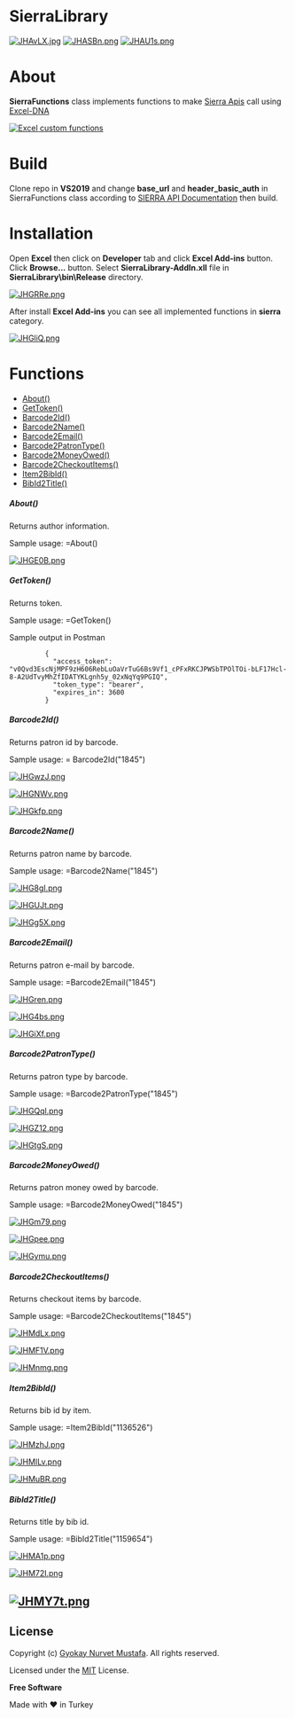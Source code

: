 # SierraLibrary



[![JHAvLX.jpg](https://iili.io/JHAvLX.jpg)](https://dotnet.microsoft.com/download/dotnet-framework/net452)   [![JHASBn.png](https://iili.io/JHASBn.png)](https://products.office.com/en/excel)   [![JHAU1s.png](https://iili.io/JHAU1s.png)](https://www.iii.com/products/sierra-ils/)  




# About
**SierraFunctions** class implements functions to make [Sierra Apis](https://techdocs.iii.com/sierraapi/Content/titlePage.htm#)
call using [Excel-DNA](https://excel-dna.net/)


[![Excel custom functions](https://iili.io/JJRMzB.jpg)](https://youtu.be/HxxHATdl4YQ "Excel custom functions")



# Build
Clone repo in **VS2019** and change **base_url** and **header_basic_auth** in SierraFunctions class according to 
[SIERRA API Documentation](https://techdocs.iii.com/sierraapi/Content/zTutorials/tutAuthenticate.htm) then build.


# Installation
Open **Excel** then click on **Developer** tab and click **Excel Add-ins** button.
Click **Browse...** button. Select **SierraLibrary-AddIn.xll** file in **SierraLibrary\bin\Release** directory.

[![JHGRRe.png](https://iili.io/JHGRRe.png)](https://freeimage.host/i/excel1.JHGRRe)

After install **Excel Add-ins** you can see all implemented functions in **sierra** category.

[![JHGliQ.png](https://iili.io/JHGliQ.png)](https://freeimage.host/i/excel2.JHGliQ)

# Functions
  - [About()](#About)
  - [GetToken()](#GetToken)
  - [Barcode2Id()](#Barcode2Id)
  - [Barcode2Name()](#Barcode2Name)
  - [Barcode2Email()](#Barcode2Email)
  - [Barcode2PatronType()](#Barcode2PatronType)
  - [Barcode2MoneyOwed()](#Barcode2MoneyOwed)
  - [Barcode2CheckoutItems()](#Barcode2CheckoutItems)
  - [Item2BibId()](#Item2BibId)
  - [BibId2Title()](./README.md#BibId2Title)


##### About()
Returns author information.

Sample usage: =About()

[![JHGE0B.png](https://iili.io/JHGE0B.png)](https://freeimage.host/i/about1.JHGE0B)

##### GetToken()
Returns token.

Sample usage: =GetToken()

Sample output in Postman
```
		 {
		   "access_token": "v0Qvd3EscNjMPF9zH606RebLuOaVrTuG6Bs9Vf1_cPFxRKCJPWSbTPOlTOi-bLF17Hcl-8-A2UdTvyMhZfIDATYKLgnh5y_02xNqYq9PGIQ",
		   "token_type": "bearer",
		   "expires_in": 3600
		 }
```



##### Barcode2Id()
Returns patron id by barcode.

Sample usage: = Barcode2Id("1845")

[![JHGwzJ.png](https://iili.io/JHGwzJ.png)](https://freeimage.host/i/excel3.JHGwzJ)

[![JHGNWv.png](https://iili.io/JHGNWv.png)](https://freeimage.host/i/excel4.JHGNWv)

[![JHGkfp.png](https://iili.io/JHGkfp.png)](https://freeimage.host/i/excel6.JHGkfp)




##### Barcode2Name()
Returns patron name by barcode.

Sample usage: =Barcode2Name("1845")

[![JHG8gI.png](https://iili.io/JHG8gI.png)](https://freeimage.host/i/barcode2name.JHG8gI)

[![JHGUJt.png](https://iili.io/JHGUJt.png)](https://freeimage.host/i/barcode2name1.JHGUJt)

[![JHGg5X.png](https://iili.io/JHGg5X.png)](https://freeimage.host/i/barcode2name2.JHGg5X)



##### Barcode2Email()
Returns patron e-mail by barcode.

Sample usage: =Barcode2Email("1845")

[![JHGren.png](https://iili.io/JHGren.png)](https://freeimage.host/i/barcode2email.JHGren)

[![JHG4bs.png](https://iili.io/JHG4bs.png)](https://freeimage.host/i/barcode2email1.JHG4bs)

[![JHGiXf.png](https://iili.io/JHGiXf.png)](https://freeimage.host/i/barcode2email2.JHGiXf)



##### Barcode2PatronType()
Returns patron type by barcode.

Sample usage: =Barcode2PatronType("1845")

[![JHGQql.png](https://iili.io/JHGQql.png)](https://freeimage.host/i/barcode2patrontype.JHGQql)

[![JHGZ12.png](https://iili.io/JHGZ12.png)](https://freeimage.host/i/barcode2patrontype1.JHGZ12)

[![JHGtgS.png](https://iili.io/JHGtgS.png)](https://freeimage.host/i/barcode2patrontype2.JHGtgS)


##### Barcode2MoneyOwed()
Returns patron money owed by barcode.

Sample usage: =Barcode2MoneyOwed("1845")

[![JHGm79.png](https://iili.io/JHGm79.png)](https://freeimage.host/i/money.JHGm79)

[![JHGpee.png](https://iili.io/JHGpee.png)](https://freeimage.host/i/money1.JHGpee)

[![JHGymu.png](https://iili.io/JHGymu.png)](https://freeimage.host/i/money2.JHGymu)

##### Barcode2CheckoutItems()
Returns checkout items by barcode.

Sample usage: =Barcode2CheckoutItems("1845")

[![JHMdLx.png](https://iili.io/JHMdLx.png)](https://freeimage.host/i/checkout.JHMdLx)

[![JHMF1V.png](https://iili.io/JHMF1V.png)](https://freeimage.host/i/checkout1.JHMF1V)

[![JHMnmg.png](https://iili.io/JHMnmg.png)](https://freeimage.host/i/checkout2.JHMnmg)



##### Item2BibId()
Returns bib id by item.

Sample usage: =Item2BibId("1136526")

[![JHMzhJ.png](https://iili.io/JHMzhJ.png)](https://freeimage.host/i/item2bib.JHMzhJ)

[![JHMILv.png](https://iili.io/JHMILv.png)](https://freeimage.host/i/item2bib1.JHMILv)

[![JHMuBR.png](https://iili.io/JHMuBR.png)](https://freeimage.host/i/item2bib2.JHMuBR)



##### BibId2Title()
Returns title by bib id.

Sample usage: =BibId2Title("1159654")

[![JHMA1p.png](https://iili.io/JHMA1p.png)](https://freeimage.host/i/bib2title.JHMA1p)

[![JHM72I.png](https://iili.io/JHM72I.png)](https://freeimage.host/i/bib2title1.JHM72I)

[![JHMY7t.png](https://iili.io/JHMY7t.png)](https://freeimage.host/i/bib2title2.JHMY7t)
----






License
----

Copyright (c) [Gyokay Nurvet Mustafa](https://gyokay.cloud/). All rights reserved.

Licensed under the [MIT](https://github.com/gyokaynurvet/SierraLibrary/blob/master/LICENSE) License.

**Free Software**

Made with ❤ in Turkey

[//]: # (References)
[//]: # (https://dillinger.io/ Online Markdown editor)
[//]: # (https://freeimage.host/ Free image hosting gokay.gursoy@gmail.com Google Login)
[//]: # (https://techdocs.iii.com/sierraapi/Content/titlePage.htm#)
[//]: # (https://excel-dna.net/)
[//]: # (https://techdocs.iii.com/sierraapi/Content/zTutorials/tutAuthenticate.htm)


